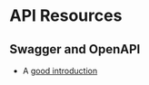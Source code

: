 # API Resources

## Swagger and OpenAPI

- A [good introduction](https://medium.com/runscope/openapi-swagger-resource-list-for-api-developers-9f6d769d9c9d)
